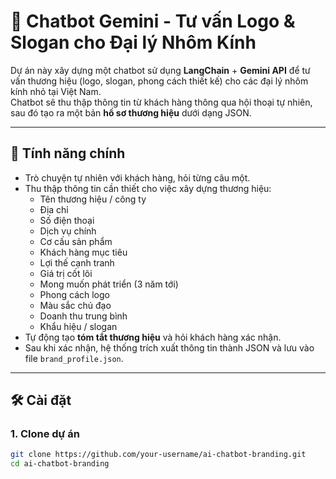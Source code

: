 # 🤖 Chatbot Gemini - Tư vấn Logo & Slogan cho Đại lý Nhôm Kính

Dự án này xây dựng một chatbot sử dụng **LangChain** + **Gemini API** để tư vấn thương hiệu (logo, slogan, phong cách thiết kế) cho các đại lý nhôm kính nhỏ tại Việt Nam.  
Chatbot sẽ thu thập thông tin từ khách hàng thông qua hội thoại tự nhiên, sau đó tạo ra một bản **hồ sơ thương hiệu** dưới dạng JSON.

---

## 🚀 Tính năng chính
- Trò chuyện tự nhiên với khách hàng, hỏi từng câu một.
- Thu thập thông tin cần thiết cho việc xây dựng thương hiệu:
  - Tên thương hiệu / công ty
  - Địa chỉ
  - Số điện thoại
  - Dịch vụ chính
  - Cơ cấu sản phẩm
  - Khách hàng mục tiêu
  - Lợi thế cạnh tranh
  - Giá trị cốt lõi
  - Mong muốn phát triển (3 năm tới)
  - Phong cách logo
  - Màu sắc chủ đạo
  - Doanh thu trung bình
  - Khẩu hiệu / slogan
- Tự động tạo **tóm tắt thương hiệu** và hỏi khách hàng xác nhận.
- Sau khi xác nhận, hệ thống trích xuất thông tin thành JSON và lưu vào file `brand_profile.json`.

---

## 🛠️ Cài đặt

### 1. Clone dự án
```bash
git clone https://github.com/your-username/ai-chatbot-branding.git
cd ai-chatbot-branding
